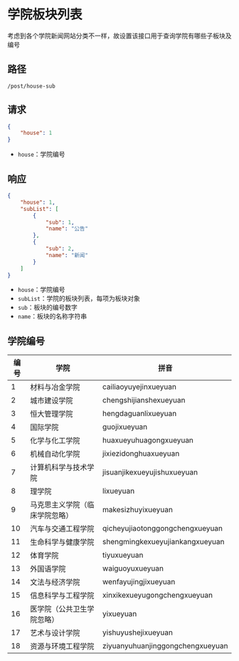 # 学院板块列表

考虑到各个学院新闻网站分类不一样，故设置该接口用于查询学院有哪些子板块及编号

## 路径

```
/post/house-sub
```

## 请求

```json
{
	"house": 1
}
```

- `house`：学院编号

## 响应

```json
{
	"house": 1,
	"subList": [
		{
			"sub": 1,
			"name": "公告"
		},
		{
			"sub": 2,
			"name": "新闻"
		}
	]
}
```

- `house`：学院编号
- `subList`：学院的板块列表，每项为板块对象
- `sub`：板块的编号数字
- `name`：板块的名称字符串

## 学院编号

| 编号 | 学院 | 拼音 |
| --- | --- | --- |
| 1 | 材料与冶金学院 | cailiaoyuyejinxueyuan |
| 2 | 城市建设学院 | chengshijianshexueyuan |
| 3 | 恒大管理学院 | hengdaguanlixueyuan |
| 4 | 国际学院 | guojixueyuan |
| 5 | 化学与化工学院 | huaxueyuhuagongxueyuan |
| 6 | 机械自动化学院 | jixiezidonghuaxueyuan |
| 7 | 计算机科学与技术学院 | jisuanjikexueyujishuxueyuan |
| 8 | 理学院 | lixueyuan |
| 9 | 马克思主义学院（临床学院忽略） | makesizhuyixueyuan |
| 10 | 汽车与交通工程学院 | qicheyujiaotonggongchengxueyuan |
| 11 | 生命科学与健康学院 | shengmingkexueyujiankangxueyuan |
| 12 | 体育学院 | tiyuxueyuan |
| 13 | 外国语学院 | waiguoyuxueyuan |
| 14 | 文法与经济学院 | wenfayujingjixueyuan |
| 15 | 信息科学与工程学院 | xinxikexueyugongchengxueyuan |
| 16 | 医学院（公共卫生学院忽略） | yixueyuan |
| 17 | 艺术与设计学院 | yishuyushejixueyuan |
| 18 | 资源与环境工程学院 | ziyuanyuhuanjinggongchengxueyuan |
